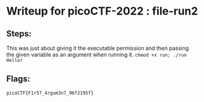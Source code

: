# Writeup for picoCTF-2022 : file-run2

## Steps:
This was just about giving it the executable permission and then passing the given variable as an argument when running it.
```chmod +x run; ./run Hello!```

## Flags:
```picoCTF{F1r57_4rgum3n7_96f2195f}```

